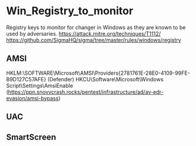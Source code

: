 # Win_Registry_to_monitor
Registry keys to monitor for changer in Windows as they are known to be used by adversaries.
https://attack.mitre.org/techniques/T1112/
https://github.com/SigmaHQ/sigma/tree/master/rules/windows/registry


## AMSI
HKLM:\SOFTWARE\Microsoft\AMSI\Providers\{2781761E-28E0-4109-99FE-B9D127C57AFE} (Defender)
HKCU\Software\Microsoft\Windows Script\Settings\AmsiEnable (https://ppn.snovvcrash.rocks/pentest/infrastructure/ad/av-edr-evasion/amsi-bypass)

## UAC

## SmartScreen
